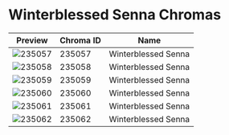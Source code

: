 # Winterblessed Senna Chromas



| Preview | Chroma ID | Name |
|---------|-----------|------|
| ![235057](https://raw.communitydragon.org/latest/plugins/rcp-be-lol-game-data/global/default/v1/champion-chroma-images/235/235057.png) | 235057 | Winterblessed Senna |
| ![235058](https://raw.communitydragon.org/latest/plugins/rcp-be-lol-game-data/global/default/v1/champion-chroma-images/235/235058.png) | 235058 | Winterblessed Senna |
| ![235059](https://raw.communitydragon.org/latest/plugins/rcp-be-lol-game-data/global/default/v1/champion-chroma-images/235/235059.png) | 235059 | Winterblessed Senna |
| ![235060](https://raw.communitydragon.org/latest/plugins/rcp-be-lol-game-data/global/default/v1/champion-chroma-images/235/235060.png) | 235060 | Winterblessed Senna |
| ![235061](https://raw.communitydragon.org/latest/plugins/rcp-be-lol-game-data/global/default/v1/champion-chroma-images/235/235061.png) | 235061 | Winterblessed Senna |
| ![235062](https://raw.communitydragon.org/latest/plugins/rcp-be-lol-game-data/global/default/v1/champion-chroma-images/235/235062.png) | 235062 | Winterblessed Senna |